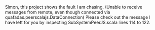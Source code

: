 Simon, this project shows the fault I am chasing.
(Unable to receive messages from remote, even though connected via quafadas.peerscalajs.DataConnection)
Please check out the message I have left for you by inspecting SubSystemPeerJS.scala lines 114 to 122.
